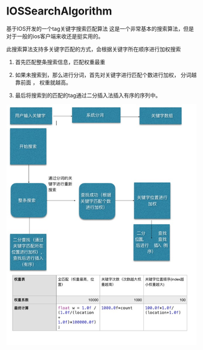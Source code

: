 # IOSSearchAlgorithm
基于IOS开发的一个tag关键字搜索匹配算法
这是一个非常基本的搜索算法，但是对于一般的ios客户端来收还是挺实用的。

此搜索算法支持多关键字匹配的方式，会根据关键字所在顺序进行加权搜索

1.  首先匹配整条搜索信息，匹配权重最重

2.  如果未搜索到，那么进行分词，首先对关键字进行匹配个数进行加权，
    分词越靠前面 ， 权重就越高。

3. 最后将搜索到的匹配的tag通过二分插入法插入有序的序列中。


![](https://github.com/ixshells/IOSSearchAlgorithm/blob/master/resouce/f.png)  
